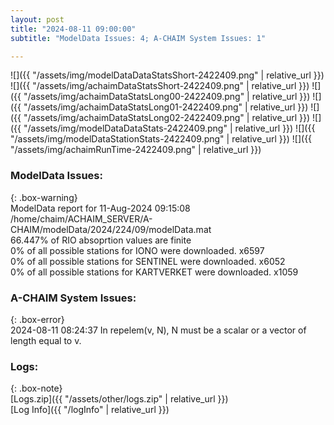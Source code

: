 ```yaml
---
layout: post
title: "2024-08-11 09:00:00"
subtitle: "ModelData Issues: 4; A-CHAIM System Issues: 1"

---
```


![]({{ "/assets/img/modelDataDataStatsShort-2422409.png" | relative_url }})
![]({{ "/assets/img/achaimDataStatsShort-2422409.png" | relative_url }})
![]({{ "/assets/img/achaimDataStatsLong00-2422409.png" | relative_url }})
![]({{ "/assets/img/achaimDataStatsLong01-2422409.png" | relative_url }})
![]({{ "/assets/img/achaimDataStatsLong02-2422409.png" | relative_url }})
![]({{ "/assets/img/modelDataDataStats-2422409.png" | relative_url }})
![]({{ "/assets/img/modelDataStationStats-2422409.png" | relative_url }})
![]({{ "/assets/img/achaimRunTime-2422409.png" | relative_url }})


### ModelData Issues:  
  
{: .box-warning}  
 ModelData report for 11-Aug-2024 09:15:08   
 /home/chaim/ACHAIM_SERVER/A-CHAIM/modelData/2024/224/09/modelData.mat   
 66.447% of RIO absoprtion values are finite   
 0% of all possible stations for IONO were downloaded. x6597   
 0% of all possible stations for SENTINEL were downloaded. x6052   
 0% of all possible stations for KARTVERKET were downloaded. x1059   
  
### A-CHAIM System Issues:  
  
{: .box-error}  
2024-08-11 08:24:37 In repelem(v, N), N must be a scalar or a vector of length equal to v.  

### Logs:  
  
{: .box-note}  
[Logs.zip]({{ "/assets/other/logs.zip" | relative_url }})  
[Log Info]({{ "/logInfo" | relative_url }})  

